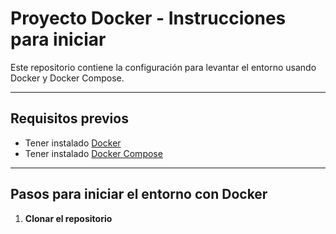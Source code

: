 # Proyecto Docker - Instrucciones para iniciar

Este repositorio contiene la configuración para levantar el entorno usando Docker y Docker Compose.

---

## Requisitos previos

- Tener instalado [Docker](https://docs.docker.com/get-docker/)
- Tener instalado [Docker Compose](https://docs.docker.com/compose/install/)

---

## Pasos para iniciar el entorno con Docker

1. **Clonar el repositorio**

